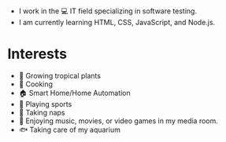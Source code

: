 - I work in the 💻 IT field specializing in software testing.
- I am currently learning HTML, CSS, JavaScript, and Node.js.

# Interests

- 🌱 Growing tropical plants 
- 🍳 Cooking
- 🏠 Smart Home/Home Automation
- 🏈 Playing sports
- 🛌 Taking naps
- 🎥 Enjoying music, movies, or video games in my media room. 
- 🐟 Taking care of my aquarium
